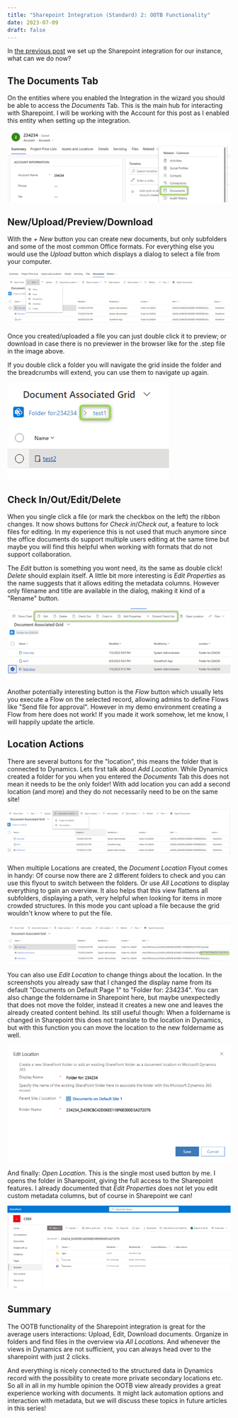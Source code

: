 ```yaml
---
title: "Sharepoint Integration (Standard) 2: OOTB Functionality"
date: 2023-07-09
draft: false
---
```


In [the previous post](/post/sharepoint/standard/setup) we set up the Sharepoint integration for our instance, what can we do now?

## The Documents Tab
On the entities where you enabled the Integration in the wizard you should be able to access the _Documents_ Tab. This is the main hub for interacting with Sharepoint.
I will be working with the Account for this post as I enabled this entity when setting up the integration.

![](DocumentsTab.png)

## New/Upload/Preview/Download
With the _+ New_ button you can create new documents, but only subfolders and some of the most common Office formats. For everything else you would use the _Upload_ button which displays a dialog to select a file from your computer. 

![](New.png)

Once you created/uploaded a file you can just double click it to preview; or download in case there is no previewer in the browser like for the .step file in the image above.

If you double click a folder you will navigate the grid inside the folder and the breadcrumbs will extend, you can use them to navigate up again.

![](Subfolders.png)

## Check In/Out/Edit/Delete
When you single click a file (or mark the checkbox on the left) the ribbon changes. It now shows buttons for _Check in_/_Check out_, a feature to lock files for editing. In my experience this is not used that much anymore since the office documents do support multiple users editing at the same time but maybe you will find this helpful when working with formats that do not support collaboration.

The _Edit_ button is something you wont need, its the same as double click! _Delete_ should explain itself. A little bit more interesting is _Edit Properties_ as the name suggests that it allows editing the metadata columns. However only filename and title are available in the dialog, making it kind of a "Rename" button. 

![](SingleFile.png)

Another potentially interesting button is the _Flow_ button which usually lets you execute a Flow on the selected record, allowing admins to define Flows like "Send file for approval". However in my demo environment creating a Flow from here does not work! If you made it work somehow, let me know, I will happily update the article.

## Location Actions
There are several buttons for the "location", this means the folder that is connected to Dynamics. Lets first talk about _Add Location_. While Dynamics created a folder for you when you entered the _Documents_ Tab this does not mean it needs to be the only folder! With add location you can add a second location (and more) and they do not necessarily need to be on the same site!

![](Locations.png)

When multiple Locations are created, the _Document Location_ Flyout comes in handy: Of course now there are 2 different folders to check and you can use this flyout to switch between the folders. Or use _All Locations_ to display everything to gain an overview. It also helps that this view flattens all subfolders, displaying a path, very helpful when looking for items in more crowded structures. In this mode you cant upload a file because the grid wouldn't know where to put the file.

![](AllLocations.png)

You can also use _Edit Location_ to change things about the location. In the screenshots you already saw that I changed the display name from its default "Documents on Default Page 1" to "Folder for: 234234". You can also change the foldername in Sharepoint here, but maybe unexpectedly that does not move the folder, instead it creates a new one and leaves the already created content behind. Its still useful though: When a foldername is changed in Sharepoint this does not translate to the location in Dynamics, but with this function you can move the location to the new foldername as well.

![](EditLocation.png)

And finally: _Open Location_. This is the single most used button by me. I opens the folder in Sharepoint, giving the full access to the Sharepoint features. I already documented that _Edit Properties_ does not let you edit custom metadata columns, but of course in Sharepoint we can! 

![Open Location takes you directly to the sharepoint folder](SharepointView.png)

## Summary
The OOTB functionality of the Sharepoint integration is great for the average users interactions: Upload, Edit, Download documents. Organize in folders and find files in the overview via _All Locations_. And whenever the views in Dynamics are not sufficient, you can always head over to the sharepoint with just 2 clicks. 

And everything is nicely connected to the structured data in Dynamics record with the possibility to create more private secondary locations etc. So all in all in my humble opinion the OOTB view already provides a great experience working with documents. It might lack automation options and interaction with metadata, but we will discuss these topics in future articles in this series!